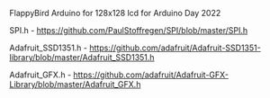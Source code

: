 FlappyBird Arduino  for 128x128 lcd for Arduino Day 2022

SPI.h - https://github.com/PaulStoffregen/SPI/blob/master/SPI.h 

Adafruit_SSD1351.h - https://github.com/adafruit/Adafruit-SSD1351-library/blob/master/Adafruit_SSD1351.h 

Adafruit_GFX.h - https://github.com/adafruit/Adafruit-GFX-Library/blob/master/Adafruit_GFX.h
